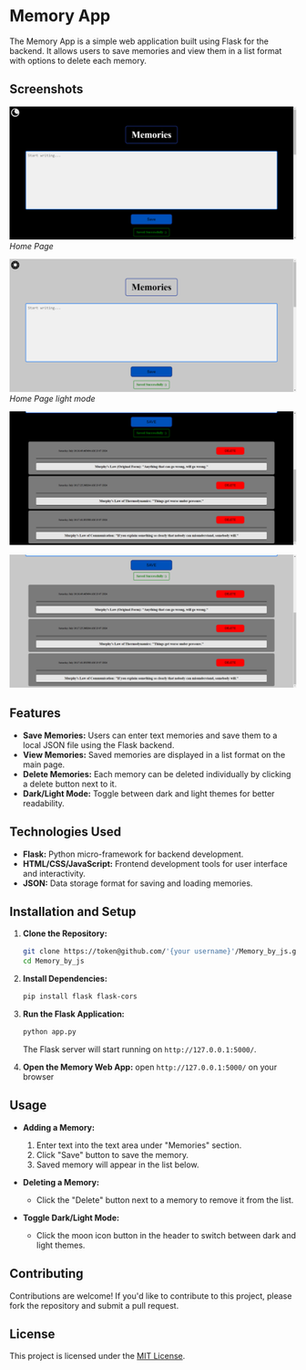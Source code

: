 # Memory App

The Memory App is a simple web application built using Flask for the backend. It allows users to save memories and view them in a list format with options to delete each memory.

## Screenshots

![Home Page](./readmeimgs/bandicam%202024-07-12%2019-22-35-397.jpg)
*Home Page*

![Home Page](./readmeimgs/bandicam%202024-07-12%2019-22-40-505.jpg)
*Home Page light mode*

![save some memory](./readmeimgs/bandicam%202024-07-13%2010-18-21-781.jpg)

![Profile](./readmeimgs/bandicam%202024-07-13%2010-18-37-410.jpg)

## Features

- **Save Memories:** Users can enter text memories and save them to a local JSON file using the Flask backend.
- **View Memories:** Saved memories are displayed in a list format on the main page.
- **Delete Memories:** Each memory can be deleted individually by clicking a delete button next to it.
- **Dark/Light Mode:** Toggle between dark and light themes for better readability.

## Technologies Used

- **Flask:** Python micro-framework for backend development.
- **HTML/CSS/JavaScript:** Frontend development tools for user interface and interactivity.
- **JSON:** Data storage format for saving and loading memories.

## Installation and Setup

1. **Clone the Repository:**
   ```bash
   git clone https://token@github.com/'{your username}'/Memory_by_js.git
   cd Memory_by_js
   ```

2. **Install Dependencies:**
   ```bash
   pip install flask flask-cors
   ```

3. **Run the Flask Application:**
   ```bash
   python app.py
   ```
   The Flask server will start running on `http://127.0.0.1:5000/`.

4. **Open the Memory Web App:**
   open `http://127.0.0.1:5000/` on your browser

## Usage

- **Adding a Memory:**
  1. Enter text into the text area under "Memories" section.
  2. Click "Save" button to save the memory.
  3. Saved memory will appear in the list below.

- **Deleting a Memory:**
  - Click the "Delete" button next to a memory to remove it from the list.

- **Toggle Dark/Light Mode:**
  - Click the moon icon button in the header to switch between dark and light themes.

## Contributing

Contributions are welcome! If you'd like to contribute to this project, please fork the repository and submit a pull request.

## License

This project is licensed under the [MIT License](LICENSE).